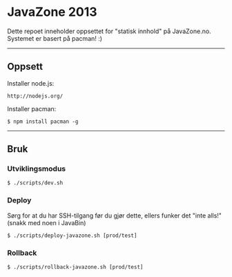 # JavaZone 2013

Dette repoet inneholder oppsettet for "statisk innhold" på JavaZone.no. Systemet er basert på pacman! :)

---

## Oppsett

Installer node.js:

    http://nodejs.org/

Installer pacman:

    $ npm install pacman -g

---

## Bruk

### Utviklingsmodus

    $ ./scripts/dev.sh

### Deploy

Sørg for at du har SSH-tilgang før du gjør dette, ellers funker det "inte alls!" (snakk med noen i JavaBin)

    $ ./scripts/deploy-javazone.sh [prod/test]

### Rollback

    $ ./scripts/rollback-javazone.sh [prod/test]
